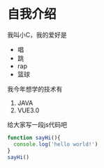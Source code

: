 # 自我介绍
我叫小C，我的爱好是 

* 唱
* 跳
* rap
* 篮球

我今年想学的技术有

1. JAVA
2. VUE3.0

给大家写一段js代码吧

```javascript
function sayHi(){
  console.log('hello world!')
}
sayHi()
```
